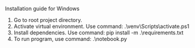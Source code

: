 Installation guide for Windows
1. Go to root  project directory.
2. Activate virtual environment. Use command:
    .\venv\Scripts\activate.ps1
3. Install dependencies. Use command:
    pip install -m .\requirements.txt
4. To run program, use command: .\notebook.py